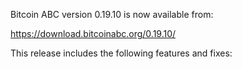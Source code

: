 Bitcoin ABC version 0.19.10 is now available from:

  <https://download.bitcoinabc.org/0.19.10/>

This release includes the following features and fixes:
